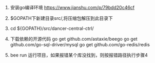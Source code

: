 1. 安装go编译环境
  https://www.jianshu.com/p/79bdd20c46cf

2. $GOPATH下新建目录src/,将压缩包解压到此目录下


3. cd ${GOPATH}/src/dancer-central-ctrl/

4. 下载依赖的开源代码
   go get github.com/astaxie/beego
   go get github.com/go-sql-driver/mysql
   go get github.com/go-redis/redis

5. bee run 运行项目，如果报错某个库没找到，则按报错路径执行步骤4